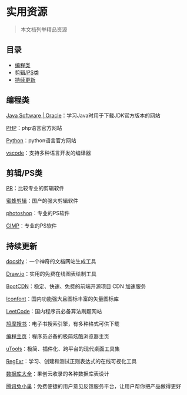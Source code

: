 # 实用资源

> 本文档列举精品资源



## 目录

- [编程类](#编程类)
- [剪辑/PS类](#剪辑/PS类)
- [持续更新](#持续更新)



## 编程类

[Java Software | Oracle](https://www.oracle.com/java/technologies/downloads/)：学习Java时用于下载JDK官方版本的网站

[PHP](https://www.php.net)：php语言官方网站

[Python](https://www.python.org)：python语言官方网站

[vscode](https://code.visualstudio.com/)：支持多种语言开发的编译器





## 剪辑/PS类

[PR](https://www.adobe.com/cn/products/premiere.html)：比较专业的剪辑软件

[蜜蜂剪辑](https://beecut.cn/)：国产的强大剪辑软件

[photoshop](https://www.adobe.com/products/photoshop.html?promoid=RBS7NL7F&mv=other)：专业的PS软件

[GIMP](https://www.gimp.org/)：专业的PS软件



## 持续更新

[docsify](https://www.code-nav.cn/rd/?rid=79550af26016dd3b01eb463c6ec11b09)：一个神奇的文档网站生成工具

[Draw.io](https://www.code-nav.cn/rd/?rid=1526e12a601636a10183dff553bfa5bf)：实用的免费在线图表绘制工具

[BootCDN](https://www.code-nav.cn/rd/?rid=79550af260194b2802471c2d458d9190)：稳定、快速、免费的前端开源项目 CDN 加速服务

[Iconfont](https://www.code-nav.cn/rd/?rid=98bb04175feeea3500eff311351f9ff2)：国内功能强大且图标丰富的矢量图标库

[LeetCode](https://www.code-nav.cn/rd/?rid=21ded5cb5ff564b403f5c64a46e8dc6b)：国内程序员必备算法刷题网站

[鸠摩搜书](https://www.code-nav.cn/rd/?rid=023ce9555ffbdc7b041408ef4e6e3515)：电子书搜索引擎，有多种格式可供下载

[编程主页](https://www.code-nav.cn/rd/?rid=3b020ca36008e9d7004648fb365efc2a)：程序员必备的极简炫酷浏览器主页

[uTools](https://www.code-nav.cn/rd/?rid=79550af2601a6f350269b71001f2baea)：极简、插件化、跨平台的现代桌面工具集

[RegExr](https://www.code-nav.cn/rd/?rid=79550af2601114e9012110711798772b)：学习、创建和测试正则表达式的在线可视化工具

[数据库大全](https://www.code-nav.cn/rd/?rid=b00064a76012546b016e274a3724c5f0)：果创云收录的各种数据库表设计

[腾讯兔小巢](https://www.code-nav.cn/rd/?rid=28ee4e3e6008308d00471c994d1b4106)：免费便捷的用户意见反馈服务平台，让用户帮你把产品做得更好

